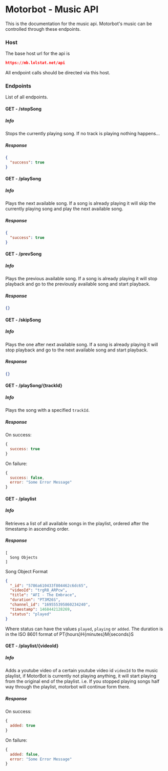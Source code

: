 # Motorbot - Music API

This is the documentation for the music api. Motorbot's music can be controlled through these endpoints.

### Host
The base host url for the api is
```JSON
https://mb.lolstat.net/api
```
All endpoint calls should be directed via this host.

### Endpoints
List of all endpoints.

#### GET - /stopSong
##### Info
Stops the currently playing song. If no track is playing nothing happens...
##### Response
```JSON
{
  "success": true
}
```

#### GET - /playSong
##### Info
Plays the next available song. If a song is already playing it will skip the currently playing song and play the next available song.
##### Response
```JSON
{
  "success": true
}
```

#### GET - /prevSong
##### Info
Plays the previous available song. If a song is already playing it will stop playback and go to the previously available song and start playback.
##### Response
```JSON
{}
```

#### GET - /skipSong
##### Info
Plays the one after next available song. If a song is already playing it will stop playback and go to the next available song and start playback.
##### Response
```JSON
{}
```

#### GET - /playSong/{trackId}
##### Info
Plays the song with a specified `trackId`.
##### Response
On success:
```Javascript
{
  success: true
}
```
On failure:
```Javascript
{
  success: false,
  error: "Some Error Message"
}
```

#### GET - /playlist
##### Info
Retrieves a list of all available songs in the playlist, ordered after the timestamp in ascending order.
##### Response
```
[
  Song Objects
]
```
Song Object Format
```JSON
{
  "_id": "5786a610433f804462c6dc65",
  "videoId": "trgR8_ARPcw",
  "title": "AFI - The Embrace",
  "duration": "PT3M26S",
  "channel_id": "169555395860234240",
  "timestamp": 1468442128269,
  "status": "played"
}
```
Where status can have the values `played`, `playing` or `added`. The duration is in the ISO 8601 format of PT{hours}H{minutes}M{seconds}S

#### GET - /playlist/{videoId}
##### Info
Adds a youtube video of a certain youtube video id `videoId` to the music playlist, if MotorBot is currently not playing anything, it will start playing from the original end of the playlist. i.e. If you stopped playing songs half way through the playlist, motorbot will continue form there.
##### Response
On success:
```Javascript
{
  added: true
}
```
On failure:
```Javascript
{
  added: false,
  error: "Some Error Message"
}
```
